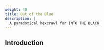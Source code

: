 ```yaml
---
weight: 40
title: Out of the Blue
description: |
  A paradoxical hexcrawl for INTO THE BLACK
---
```

## Introduction
